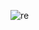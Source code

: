 ![re](https://user-images.githubusercontent.com/88919177/141798740-2a5b3002-a5ec-4f2f-a3aa-f2ae343862f3.gif)
